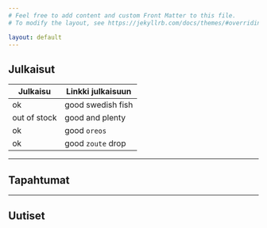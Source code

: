 ```yaml
---
# Feel free to add content and custom Front Matter to this file.
# To modify the layout, see https://jekyllrb.com/docs/themes/#overriding-theme-defaults

layout: default
---
```

## Julkaisut

| Julkaisu     | Linkki julkaisuun |
|--------------|-------------------|
| ok           | good swedish fish |
| out of stock | good and plenty   |
| ok           | good `oreos`      |
| ok           | good `zoute` drop |

---
## Tapahtumat
---
## Uutiset
